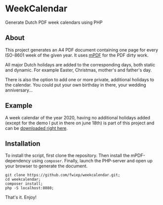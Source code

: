 # WeekCalendar

Generate Dutch PDF week calendars using PHP

## About

This project generates an A4 PDF document containing one page for every
ISO-8601 week of the given year. It uses [mPDF][1] for the PDF dirty
work.

All major Dutch holidays are added to the corresponding days, both static
and dynamic. For example Easter, Christmas, mother's and father's day.

There is also the option to add one or more private, additional holidays
to the calendar. You could put your own birthday in there, your wedding
anniversary&hellip;

## Example

A week calendar of the year 2020, having no additional holidays added
(except for the demo I put in there on june 18th) is part of this
project and can be [downloaded right here][2].

## Installation

To install the script, first clone the repository. Then install the
mPDF-dependency using `composer`. Finally, launch the PHP-server and
open up your browser to generate the document.
```
git clone https://github.com/fwiep/weekcalendar.git;
cd weekcalendar;
composer install;
php -S localhost:8080;
```
That's it. Enjoy!

[1]: https://github.com/mpdf/mpdf
[2]: Weekkalender-2020.pdf